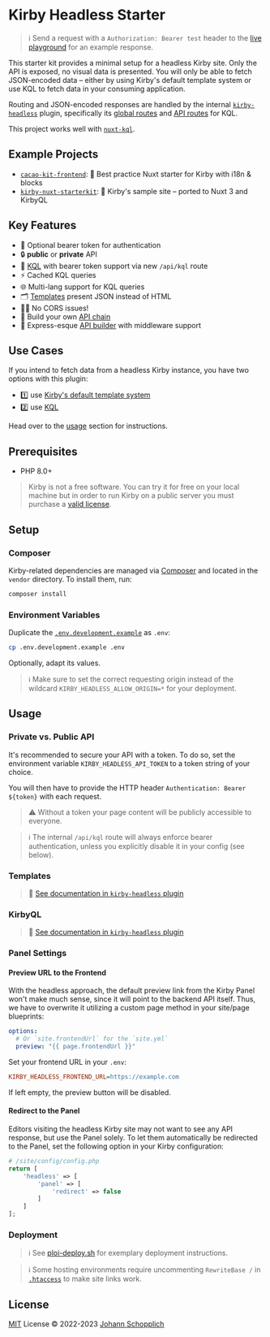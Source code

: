 # Kirby Headless Starter

> ℹ️ Send a request with a `Authorization: Bearer test` header to the [live playground](https://kirby-headless-starter.jhnn.dev) for an example response.

This starter kit provides a minimal setup for a headless Kirby site. Only the API is exposed, no visual data is presented. You will only be able to fetch JSON-encoded data – either by using Kirby's default template system or use KQL to fetch data in your consuming application.

Routing and JSON-encoded responses are handled by the internal [`kirby-headless`](https://github.com/johannschopplich/kirby-headless) plugin, specifically its [global routes](https://github.com/johannschopplich/kirby-headless/blob/main/src/extensions/routes.php) and [API routes](https://github.com/johannschopplich/kirby-headless/blob/main/src/extensions/api.php) for KQL.

This project works well with [`nuxt-kql`](https://nuxt-kql.jhnn.dev).

## Example Projects

- [`cacao-kit-frontend`](https://github.com/johannschopplich/cacao-kit-frontend): 🍫 Best practice Nuxt starter for Kirby with i18n & blocks
- [`kirby-nuxt-starterkit`](https://github.com/johannschopplich/kirby-nuxt-starterkit): 💚 Kirby's sample site – ported to Nuxt 3 and KirbyQL

## Key Features

- 🦭 Optional bearer token for authentication
- 🔒 **public** or **private** API
- 🧩 [KQL](https://github.com/getkirby/kql) with bearer token support via new `/api/kql` route
- ⚡️ Cached KQL queries
- 🌐 Multi-lang support for KQL queries
- 🗂 [Templates](./site/templates/) present JSON instead of HTML
- 😵‍💫 No CORS issues!
- 🍢 Build your own [API chain](https://github.com/johannschopplich/kirby-headless/blob/main/src/extensions/routes.php)
- 🦾 Express-esque [API builder](https://github.com/johannschopplich/kirby-headless#api-builder) with middleware support

## Use Cases

If you intend to fetch data from a headless Kirby instance, you have two options with this plugin:

- 1️⃣ use [Kirby's default template system](#templates)
- 2️⃣ use [KQL](#kirbyql)

Head over to the [usage](#usage) section for instructions.

## Prerequisites

- PHP 8.0+

> Kirby is not a free software. You can try it for free on your local machine but in order to run Kirby on a public server you must purchase a [valid license](https://getkirby.com/buy).

## Setup

### Composer

Kirby-related dependencies are managed via [Composer](https://getcomposer.org) and located in the `vendor` directory. To install them, run:

```bash
composer install
```

### Environment Variables

Duplicate the [`.env.development.example`](.env.development.example) as `.env`:

```bash
cp .env.development.example .env
```

Optionally, adapt its values.

> ℹ️ Make sure to set the correct requesting origin instead of the wildcard `KIRBY_HEADLESS_ALLOW_ORIGIN=*` for your deployment.

## Usage

### Private vs. Public API

It's recommended to secure your API with a token. To do so, set the environment variable `KIRBY_HEADLESS_API_TOKEN` to a token string of your choice.

You will then have to provide the HTTP header `Authentication: Bearer ${token}` with each request.

> ⚠️ Without a token your page content will be publicly accessible to everyone.

> ℹ️ The internal `/api/kql` route will always enforce bearer authentication, unless you explicitly disable it in your config (see below).

### Templates

> 📖 [See documentation in `kirby-headless` plugin](https://github.com/johannschopplich/kirby-headless#templates)

### KirbyQL

> 📖 [See documentation in `kirby-headless` plugin](https://github.com/johannschopplich/kirby-headless#kirbyql)

### Panel Settings

#### Preview URL to the Frontend

With the headless approach, the default preview link from the Kirby Panel won't make much sense, since it will point to the backend API itself. Thus, we have to overwrite it utilizing a custom page method in your site/page blueprints:

```yaml
options:
  # Or `site.frontendUrl` for the `site.yml`
  preview: "{{ page.frontendUrl }}"
```

Set your frontend URL in your `.env`:

```ini
KIRBY_HEADLESS_FRONTEND_URL=https://example.com
```

If left empty, the preview button will be disabled.

#### Redirect to the Panel

Editors visiting the headless Kirby site may not want to see any API response, but use the Panel solely. To let them automatically be redirected to the Panel, set the following option in your Kirby configuration:

```php
# /site/config/config.php
return [
    'headless' => [
        'panel' => [
            'redirect' => false
        ]
    ]
];
```

### Deployment

> ℹ️ See [ploi-deploy.sh](./scripts/ploi-deploy.sh) for exemplary deployment instructions.

> ℹ️ Some hosting environments require uncommenting `RewriteBase /` in [`.htaccess`](./public/.htaccess) to make site links work.

## License

[MIT](./LICENSE) License © 2022-2023 [Johann Schopplich](https://github.com/johannschopplich)
